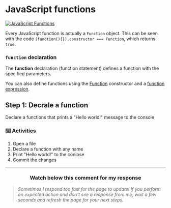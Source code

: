 # JavaScript functions

[![JavaScript Functions](http://img.youtube.com/vi/N8ap4k_1QEQ/0.jpg)](http://www.youtube.com/watch?v=N8ap4k_1QEQ "JavaScript Functions")

Every JavaScript function is actually a `Function` object. This can be seen with the code `(function(){}).constructor === Function`, which returns `true`.

### `function` declaration

The **function** declaration (function statement) defines a function with the specified parameters.

You can also define functions using the [Function](https://developer.mozilla.org/en-US/docs/Web/JavaScript/Reference/Global_Objects/Function) constructor and a [function expression](https://developer.mozilla.org/en-US/docs/Web/JavaScript/Reference/Operators/function).

## Step 1: Decrale a function

Declare a functions that prints a "Hello world!" message to the console

### :keyboard: Activities

1. Open a file
2. Declare a function with any name
3. Print "Hello world!" to the conlose
4. Commit the changes

<hr>
<h3 align="center">Watch below this comment for my response</h3>

> _Sometimes I respond too fast for the page to update! If you perform an expected action and don't see a response from me, wait a few seconds and refresh the page for your next steps._
